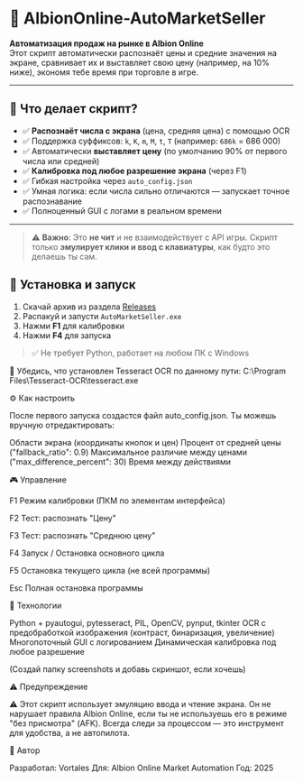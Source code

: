 # 🛵 AlbionOnline-AutoMarketSeller

**Автоматизация продаж на рынке в Albion Online**  
Этот скрипт автоматически распознаёт цены и средние значения на экране, сравнивает их и выставляет свою цену (например, на 10% ниже), экономя тебе время при торговле в игре.

---

## 🎯 Что делает скрипт?

- ✅ **Распознаёт числа с экрана** (цена, средняя цена) с помощью OCR
- ✅ Поддержка суффиксов: `k`, `K`, `m`, `M`, `t`, `T` (например: `686k` = 686 000)
- ✅ Автоматически **выставляет цену** (по умолчанию 90% от первого числа или средней)
- ✅ **Калибровка под любое разрешение экрана** (через F1)
- ✅ Гибкая настройка через `auto_config.json`
- ✅ Умная логика: если числа сильно отличаются — запускает точное распознавание
- ✅ Полноценный GUI с логами в реальном времени

---

> ⚠️ **Важно**: Это **не чит** и не взаимодействует с API игры. Скрипт только **эмулирует клики и ввод с клавиатуры**, как будто это делаешь ты сам.

## 🚀 Установка и запуск

1. Скачай архив из раздела [Releases](https://github.com/Vortales/AlbionOnline-AutoMarketSeller/releases)
2. Распакуй и запусти `AutoMarketSeller.exe`
3. Нажми **F1** для калибровки
4. Нажми **F4** для запуска

> ✅ Не требует Python, работает на любом ПК с Windows


🔧 Убедись, что установлен Tesseract OCR по данному пути:
C:\Program Files\Tesseract-OCR\tesseract.exe


⚙️ Как настроить

После первого запуска создастся файл auto_config.json.
Ты можешь вручную отредактировать:

Области экрана (координаты кнопок и цен)
Процент от средней цены ("fallback_ratio": 0.9)
Максимальное различие между ценами ("max_difference_percent": 30)
Время между действиями

🎮 Управление

F1
Режим калибровки (ПКМ по элементам интерфейса)

F2
Тест: распознать "Цену"

F3
Тест: распознать "Среднюю цену"

F4
Запуск / Остановка основного цикла

F5
Остановка текущего цикла (не всей программы)

Esc
Полная остановка программы

🧰 Технологии

Python + pyautogui, pytesseract, PIL, OpenCV, pynput, tkinter
OCR с предобработкой изображения (контраст, бинаризация, увеличение)
Многопоточный GUI с логированием
Динамическая калибровка под любое разрешение


(Создай папку screenshots и добавь скриншот, если хочешь)

⚠️ Предупреждение

⚠️ Этот скрипт использует эмуляцию ввода и чтение экрана.
Он не нарушает правила Albion Online, если ты не используешь его в режиме "без присмотра" (AFK).
Всегда следи за процессом — это инструмент для удобства, а не автопилота. 



💬 Автор

Разработал: Vortales
Для: Albion Online Market Automation
Год: 2025
